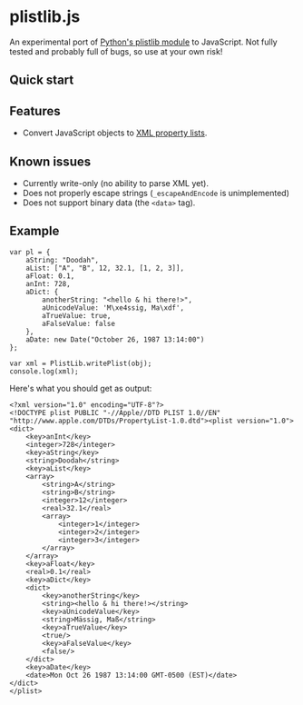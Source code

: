 # plistlib.js

An experimental port of [Python's plistlib module][plistlib] to JavaScript. Not fully tested and probably full of bugs, so use at your own risk!

## Quick start

## Features

* Convert JavaScript objects to [XML property lists][plist].

## Known issues

* Currently write-only (no ability to parse XML yet).
* Does not properly escape strings (`_escapeAndEncode` is unimplemented)
* Does not support binary data (the `<data>` tag).

## Example

	var pl = {
		aString: "Doodah",
		aList: ["A", "B", 12, 32.1, [1, 2, 3]],
		aFloat: 0.1,
		anInt: 728,
		aDict: {
			anotherString: "<hello & hi there!>",
			aUnicodeValue: 'M\xe4ssig, Ma\xdf',
			aTrueValue: true,
			aFalseValue: false
		},
		aDate: new Date("October 26, 1987 13:14:00")
	};
	
	var xml = PlistLib.writePlist(obj);
	console.log(xml);

Here's what you should get as output:

	<?xml version="1.0" encoding="UTF-8"?>
	<!DOCTYPE plist PUBLIC "-//Apple//DTD PLIST 1.0//EN" "http://www.apple.com/DTDs/PropertyList-1.0.dtd"><plist version="1.0">
	<dict>
		<key>anInt</key>
		<integer>728</integer>
		<key>aString</key>
		<string>Doodah</string>
		<key>aList</key>
		<array>
			<string>A</string>
			<string>B</string>
			<integer>12</integer>
			<real>32.1</real>
			<array>
				<integer>1</integer>
				<integer>2</integer>
				<integer>3</integer>
			</array>
		</array>
		<key>aFloat</key>
		<real>0.1</real>
		<key>aDict</key>
		<dict>
			<key>anotherString</key>
			<string><hello & hi there!></string>
			<key>aUnicodeValue</key>
			<string>Mässig, Maß</string>
			<key>aTrueValue</key>
			<true/>
			<key>aFalseValue</key>
			<false/>
		</dict>
		<key>aDate</key>
		<date>Mon Oct 26 1987 13:14:00 GMT-0500 (EST)</date>
	</dict>
	</plist>

[plistlib]: http://docs.python.org/dev/library/plistlib.html
[plist]: http://en.wikipedia.org/wiki/Property_list
